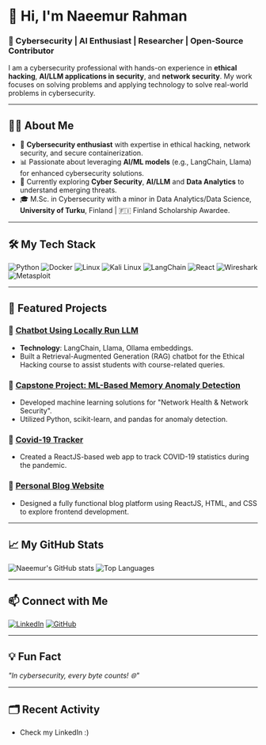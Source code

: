 # 👋 Hi, I'm Naeemur Rahman
### 🚀 Cybersecurity | AI Enthusiast | Researcher | Open-Source Contributor

I am a cybersecurity professional with hands-on experience in **ethical hacking**, **AI/LLM applications in security**, and **network security**. My work focuses on solving problems and applying technology to solve real-world problems in cybersecurity.

---

## 🧑‍💻 About Me
- 🔐 **Cybersecurity enthusiast** with expertise in ethical hacking, network security, and secure containerization.
- 📊 Passionate about leveraging **AI/ML models** (e.g., LangChain, Llama) for enhanced cybersecurity solutions.
- 🌱 Currently exploring **Cyber Security**, **AI/LLM** and **Data Analytics** to understand emerging threats.
- 🎓 M.Sc. in Cybersecurity with a minor in Data Analytics/Data Science, **University of Turku**, Finland | 🇫🇮 Finland Scholarship Awardee.

---

## 🛠️ My Tech Stack
![Python](https://img.shields.io/badge/Python-3776AB?style=for-the-badge&logo=python&logoColor=white)
![Docker](https://img.shields.io/badge/Docker-2496ED?style=for-the-badge&logo=docker&logoColor=white)
![Linux](https://img.shields.io/badge/Linux-FCC624?style=for-the-badge&logo=linux&logoColor=black)
![Kali Linux](https://img.shields.io/badge/Kali_Linux-557C94?style=for-the-badge&logo=kali-linux&logoColor=white)
![LangChain](https://img.shields.io/badge/LangChain-blue?style=for-the-badge)
![React](https://img.shields.io/badge/React-20232A?style=for-the-badge&logo=react&logoColor=61DAFB)
![Wireshark](https://img.shields.io/badge/Wireshark-1679A7?style=for-the-badge&logo=wireshark&logoColor=white)
![Metasploit](https://img.shields.io/badge/Metasploit-0033A6?style=for-the-badge&logo=metasploit&logoColor=white)

---

## 🚀 Featured Projects

### 🔹 [Chatbot Using Locally Run LLM](https://github.com/MdNaeemurRahman/Chatbot-LLM)
- **Technology**: LangChain, Llama, Ollama embeddings.
- Built a Retrieval-Augmented Generation (RAG) chatbot for the Ethical Hacking course to assist students with course-related queries.

### 🔹 [Capstone Project: ML-Based Memory Anomaly Detection](https://github.com/MdNaeemurRahman/Capstone-Project)
- Developed machine learning solutions for "Network Health & Network Security".
- Utilized Python, scikit-learn, and pandas for anomaly detection.

### 🔹 [Covid-19 Tracker](https://github.com/MdNaeemurRahman/Covid-19-Tracker)
- Created a ReactJS-based web app to track COVID-19 statistics during the pandemic.

### 🔹 [Personal Blog Website](https://github.com/MdNaeemurRahman/BlogWebsite)
- Designed a fully functional blog platform using ReactJS, HTML, and CSS to explore frontend development.

---

## 📈 My GitHub Stats

![Naeemur's GitHub stats](https://github-readme-stats.vercel.app/api?username=MdNaeemurRahman&show_icons=true&theme=radical)
![Top Languages](https://github-readme-stats.vercel.app/api/top-langs/?username=MdNaeemurRahman&layout=compact&theme=radical)

---

## 📫 Connect with Me

[![LinkedIn](https://img.shields.io/badge/LinkedIn-0077B5?style=for-the-badge&logo=linkedin&logoColor=white)](https://www.linkedin.com/in/md-naeemur-rahman-51b98b21a/)
[![GitHub](https://img.shields.io/badge/GitHub-100000?style=for-the-badge&logo=github&logoColor=white)](https://github.com/MdNaeemurRahman)

---

## 💡 Fun Fact
_"In cybersecurity, every byte counts! 🌐"_

---

## 🗂️ Recent Activity
- Check my LinkedIn :)


